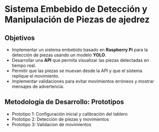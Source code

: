 # Sistema Embebido de Detección y Manipulación de Piezas de ajedrez

## Objetivos  
- Implementar un sistema embebido basado en **Raspberry Pi** para la detección de piezas usando un modelo **YOLO**.  
- Desarrollar una **API** que permita visualizar las piezas detectadas en tiempo real.  
- Permitir que las piezas se muevan desde la API y que el sistema replique el movimiento.  
- Implementar validaciones para evitar movimientos erróneos y mostrar mensajes de advertencia.  
## Metodología de Desarrollo: Prototipos
- Prototipo 1: Configuración inicial y calibración del tablero
- Prototipo 2: Detección de piezas y movimientos
- Prototipo 3: Validacion de movimientos 
